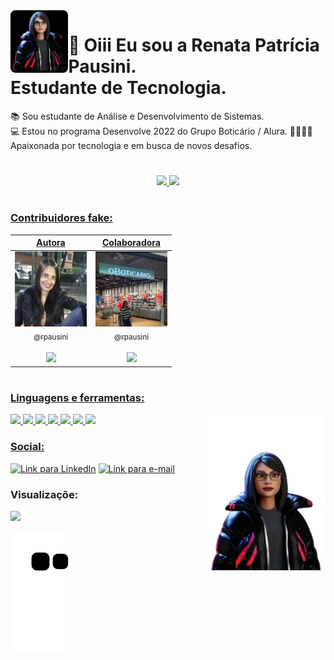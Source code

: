 <img align="left" alt="Imagem" height="100" style="border-radius:8px;" src="image/renatapausini-avatar05.jpg">

# :rocket: Oiii Eu sou a Renata Patrícia Pausini.<br>Estudante de Tecnologia.

:books: Sou estudante de Análise e Desenvolvimento de Sistemas.<br>
💻 Estou no programa Desenvolve 2022 do Grupo Boticário / Alura.
💙💚💛💜 Apaixonada por tecnologia e em busca de novos desafios.

#

<div align="center">
  <a href="https://github.com/rpatricia">
  <img height="150em" src="https://github-readme-stats.vercel.app/api?username=rpatricia&show_icons=true&theme=dracula&include_all_commits=true&count_private=true"/>
  <img height="150em" src="https://github-readme-stats.vercel.app/api/top-langs/?username=rpatricia&layout=compact&langs_count=7&theme=dracula"/>
</div>

#

<h3 align="left"> Contribuidores fake: </h3>

|                                                                                                                            Autora                                                                                                                             |                                                                                                                           Colaboradora                                                                                                                            |
| :-----------------------------------------------------------------------------------------------------------------------------------------------------------------------------------------------------------------------------------------------------------: | :---------------------------------------------------------------------------------------------------------------------------------------------------------------------------------------------------------------------------------------------------------------: |
| [<img src="image/renatapausini01.jpg" width=115 height=120><br><sub>@rpausini</sub>](https://github.com/rpatricia) <br><br> [![](https://img.shields.io/badge/github-%23.svg?&style=for-the-badge&logo=github&logoColor=white)](https://github.com/rpatricia) | [<img src="image/renatapausini02.jpg" width=115 height=120><br><sub>@rpausini</sub>](https://github.com/rpatricia) <br><br> [![](https://img.shields.io/badge/github-%23114C.svg?&style=for-the-badge&logo=github&logoColor=white)](https://github.com/rpatricia) |

#

<h3 align="left"><b> Linguagens e ferramentas:</h3></b>
<p align="left">
  <img height="30" src="https://img.shields.io/badge/html%20-%23DD0031.svg?&style=for-the-badge&logo=html5&logoColor=white"/>
<img height="30" src="https://img.shields.io/badge/css3%20-%231572B6.svg?&style=for-the-badge&logo=css3&logoColor=white"/>
<img height="30" src="https://img.shields.io/badge/javascript%20-%23323330.svg?&style=for-the-badge&logo=javascript&logoColor=%23F7DF1E"/>
<img src="https://img.shields.io/badge/netlify-%237D4698.svg?style=for-the-badge&logo=netlify&logoColor=white"/>
<img height="30" src="https://img.shields.io/badge/github-%23114C82.svg?&style=for-the-badge&logo=github&logoColor=white"/>
<img height="30" src="https://img.shields.io/badge/git-%23E44C30.svg?&style=for-the-badge&logo=git&logoColor=white"/>
<img src="https://img.shields.io/badge/markdown-%2339457E.svg?&style=for-the-badge&logo=markdown&logoColor=white"/>
<img align="right" alt="Imagem" height="250" style="border-radius:8px;" src="image/renatapausini-avatar05.png">
</p>



<h3 align="left"><b> Social:</h3></b>
<p align="left">
  <a href="https://www.linkedin.com/in/renata-pausini/" target="_blank"><img alt="Link para LinkedIn"  height="30" src="https://img.shields.io/badge/-LinkedIn-%230077B5?style=for-the-badge&logo=linkedin&logoColor=white" target="_blank"></a> 
  <a href="https://www.instagram.com/renatapatriciadig" target="_blank"><img alt="Link para e-mail"  height="30" src="https://img.shields.io/badge/-Instagram-E4405F?style=for-the-badge&logo=instagram&logoColor=white" target="_blank"></a>
 </p>

 

<h3 align="left"><b> 
Visualizaçõe:</h3></b>
 <p align="left"><img alingn="center" src="https://profile-counter.glitch.me/rpatricia/count.svg" /></p>
 
 
 
![ Animação de cobra ](https://github.com/rpatricia/rpatricia/blob/output/github-contribution-grid-snake.svg)
